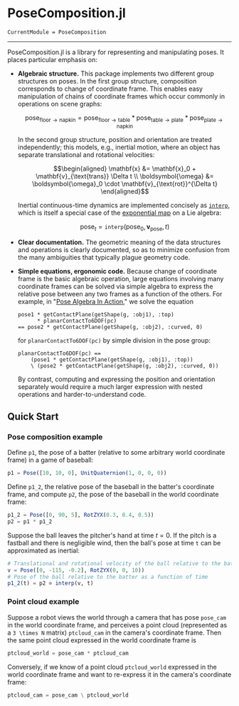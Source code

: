 # PoseComposition.jl

```@meta
CurrentModule = PoseComposition
```

---

PoseComposition.jl is a library for representing and manipulating poses.  It
places particular emphasis on:

* **Algebraic structure.**  This package implements two different group
  structures on poses.  In the first group structure, composition corresponds
  to change of coordinate frame.  This enables easy manipulation of chains of
  coordinate frames which occur commonly in operations on scene graphs:
  ```math
  \text{pose}_{\text{floor} \to \text{napkin}} = 
  \text{pose}_{\text{floor} \to \text{table}} *
  \text{pose}_{\text{table} \to \text{plate}} *
  \text{pose}_{\text{plate} \to \text{napkin}}
  ```
  In the second group structure, position and orientation are treated
  independently; this models, e.g., inertial motion, where an object has
  separate translational and rotational velocities:
  ```math
  \begin{aligned}
  \mathbf{x} &= \mathbf{x}_0 + \mathbf{v}_{\text{trans}} \Delta t \\
  \boldsymbol{\omega} &= \boldsymbol{\omega}_0 \cdot \mathbf{v}_{\text{rot}}^{\Delta t}
  \end{aligned}
  ```
  Inertial continuous-time dynamics are implemented concisely as
  [`interp`](@ref), which is itself a special case of the [exponential
  map](https://en.wikipedia.org/wiki/Exponential_map_(Lie_theory)) on a Lie
  algebra:
  ```math
  \text{pose}_t = \texttt{interp}(\text{pose}_0,\, \mathbf{v}_{\text{pose}},\, t)
  ```

* **Clear documentation.**  The geometric meaning of the data structures and
  operations is clearly documented, so as to minimize confusion from the many
  ambiguities that typically plague geometry code.

* **Simple equations, ergonomic code.**  Because change of coordinate frame is
  the basic algebraic operation, large equations involving many coordinate
  frames can be solved via simple algebra to express the relative pose between
  any two frames as a function of the others.  For example, in "[Pose Algebra
  In
  Action](https://web.mit.edu/bzinberg/www/GenSceneGraphs-docs/dev/poses/#Example:-Pose-Algebra-In-Action),"
  we solve the equation
  ```
  pose1 * getContactPlane(getShape(g, :obj1), :top)
        * planarContactTo6DOF(pc)
  == pose2 * getContactPlane(getShape(g, :obj2), :curved, 0)
  ```
  for `planarContactTo6DOF(pc)` by simple division in the pose group:
  ```
  planarContactTo6DOF(pc) ==
      (pose1 * getContactPlane(getShape(g, :obj1), :top))
      \ (pose2 * getContactPlane(getShape(g, :obj2), :curved, 0))
  ```
  By contrast, computing and expressing the position and orientation separately
  would require a much larger expression with nested operations and
  harder-to-understand code.


## Quick Start

### Pose composition example

Define `p1`, the pose of a batter (relative to some arbitrary world coordinate
frame) in a game of baseball:
```julia
p1 = Pose([10, 10, 0], UnitQuaternion(1, 0, 0, 0))
```
Define `p1_2`, the relative pose of the baseball in the batter's coordinate
frame, and compute `p2`, the pose of the baseball in the world coordinate
frame:
```julia
p1_2 = Pose([0, 90, 5], RotZYX(0.3, 0.4, 0.5))
p2 = p1 * p1_2
```
Suppose the ball leaves the pitcher's hand at time $t=0$.  If the pitch is a
fastball and there is negligible wind, then the ball's pose at time `t` can be
approximated as inertial:
```julia
# Translational and rotational velocity of the ball relative to the batter
v = Pose([0, -115, -0.2], RotZYX(0, 0, 10))
# Pose of the ball relative to the batter as a function of time
p1_2(t) = p2 ⊗ interp(v, t)
```

### Point cloud example

Suppose a robot views the world through a camera that has pose `pose_cam` in
the world coordinate frame, and perceives a point cloud (represented as a ``3
\times N`` matrix) `ptcloud_cam` in the camera's coordinate frame.  Then the
same point cloud expressed in the world coordinate frame is
```julia
ptcloud_world = pose_cam * ptcloud_cam
```
Conversely, if we know of a point cloud `ptcloud_world` expressed in the world
coordinate frame and want to re-express it in the camera's coordinate frame:
```julia
ptcloud_cam = pose_cam \ ptcloud_world
```
